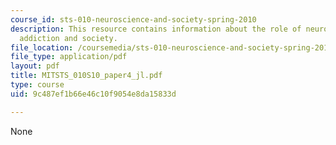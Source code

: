 ```yaml
---
course_id: sts-010-neuroscience-and-society-spring-2010
description: This resource contains information about the role of neuroscience on
  addiction and society.
file_location: /coursemedia/sts-010-neuroscience-and-society-spring-2010/9c487ef1b66e46c10f9054e8da15833d_MITSTS_010S10_paper4_jl.pdf
file_type: application/pdf
layout: pdf
title: MITSTS_010S10_paper4_jl.pdf
type: course
uid: 9c487ef1b66e46c10f9054e8da15833d

---
```

None